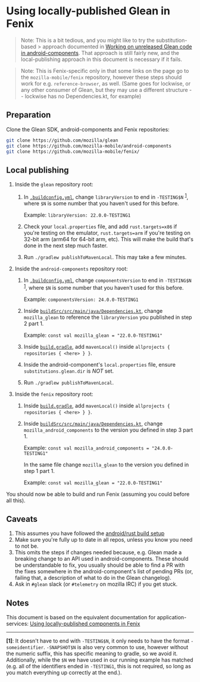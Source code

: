 # Using locally-published Glean in Fenix

> Note: This is a bit tedious, and you might like to try the substitution-based > approach documented in
> [Working on unreleased Glean code in android-components](./development-with-android-components.md).
> That approach is still fairly new, and the local-publishing approach in this document is necessary if it fails.

> Note: This is Fenix-specific only in that some links on the page go to the `mozilla-mobile/fenix` repository,
> however these steps should work for e.g. `reference-browser`, as well.
> (Same goes for lockwise, or any other consumer of Glean, but they may use a different structure -- lockwise has no Dependencies.kt, for example)

## Preparation

Clone the Glean SDK, android-components and Fenix repositories:

```sh
git clone https://github.com/mozilla/glean
git clone https://github.com/mozilla-mobile/android-components
git clone https://github.com/mozilla-mobile/fenix/
```

## Local publishing


1. Inside the `glean` repository root:
    1. In [`.buildconfig.yml`](glean-yaml), change
       `libraryVersion` to end in `-TESTING$N` <sup><a href="#note1">1</a></sup>,
       where `$N` is some number that you haven't used for this before.

       Example: `libraryVersion: 22.0.0-TESTING1`
    2. Check your `local.properties` file,
       and add `rust.targets=x86` if you're testing on the emulator,
       `rust.targets=arm` if you're testing on 32-bit arm (arm64 for 64-bit arm, etc).
       This will make the build that's done in the next step much faster.
    3. Run `./gradlew publishToMavenLocal`. This may take a few minutes.

2. Inside the `android-components` repository root:
    1. In [`.buildconfig.yml`](android-components-yaml), change
       `componentsVersion` to end in `-TESTING$N` <sup><a href="#note1">1</a></sup>,
       where `$N` is some number that you haven't used for this before.

       Example: `componentsVersion: 24.0.0-TESTING1`
    2. Inside [`buildSrc/src/main/java/Dependencies.kt`](android-components-deps),
       change `mozilla_glean` to reference the `libraryVersion` you published in step 2 part 1.

       Example: `const val mozilla_glean = "22.0.0-TESTING1"`

    3. Inside [`build.gradle`](android-components-build-gradle), add
       `mavenLocal()` inside `allprojects { repositories { <here> } }`.

    4. Inside the android-component's `local.properties` file, ensure
       `substitutions.glean.dir` is *NOT* set.

    5. Run `./gradlew publishToMavenLocal`.

3. Inside the `fenix` repository root:
    1. Inside [`build.gradle`](fenix-build-gradle-1), add
       `mavenLocal()` inside `allprojects { repositories { <here> } }`.

    2. Inside [`buildSrc/src/main/java/Dependencies.kt`](fenix-deps), change
       `mozilla_android_components` to the version you defined in step 3 part 1.

       Example: `const val mozilla_android_components = "24.0.0-TESTING1"`

       In the same file change `mozilla_glean` to the version you defined in step 1 part 1.

       Example: `const val mozilla_glean = "22.0.0-TESTING1"`

You should now be able to build and run Fenix (assuming you could before all this).

## Caveats

1. This assumes you have followed the [android/rust build setup](../android/setup-android-build-environment.md)
2. Make sure you're fully up to date in all repos, unless you know you need to not be.
3. This omits the steps if changes needed because, e.g. Glean made a breaking change to an API used in android-components.
   These should be understandable to fix, you usually should be able to find a PR with the fixes somewhere in the android-component's list of pending PRs
   (or, failing that, a description of what to do in the Glean changelog).
4. Ask in `#glean` slack (or `#telemetry` on mozilla IRC) if you get stuck.

## Notes

This document is based on the equivalent documentation for application-services:
[Using locally-published components in Fenix](https://github.com/mozilla/application-services/blob/master/docs/howtos/locally-published-components-in-fenix.md)

---

<b id="note1">[1]</b>: It doesn't have to end with `-TESTING$N`, it only needs to have the format `-someidentifier`.
`-SNAPSHOT$N` is also very common to use, however without the numeric suffix, this has specific meaning to gradle,
so we avoid it.
Additionally, while the `$N` we have used in our running example has matched
(e.g. all of the identifiers ended in `-TESTING1`, this is not required, so long as you match everything up correctly at the end.).

[glean-yaml]: https://github.com/mozilla/glean/blob/master/.buildconfig.yml#L1
[android-components-yaml]: https://github.com/mozilla-mobile/android-components/blob/master/.buildconfig.yml#L1
[android-components-deps]: https://github.com/mozilla-mobile/android-components/blob/50a2f28027f291bf1c6056d42b55e75ba3c050db/buildSrc/src/main/java/Dependencies.kt#L32
[android-components-build-gradle]: https://github.com/mozilla-mobile/android-components/blob/b98206cf8de818499bdc87c00de942a41f8aa2fb/build.gradle#L28
[fenix-build-gradle-1]: https://github.com/mozilla-mobile/fenix/blob/f897c2e295cd1b97d4024c7a9cb45dceb7a2fa89/build.gradle#L26
[fenix-build-gradle-2]: https://github.com/mozilla-mobile/fenix/blob/f897c2e295cd1b97d4024c7a9cb45dceb7a2fa89/build.gradle#L6
[fenix-deps]: https://github.com/mozilla-mobile/fenix/blob/8a330d413c1d55d14446abe3cfd57a5494884396/buildSrc/src/main/java/Dependencies.kt#L48
